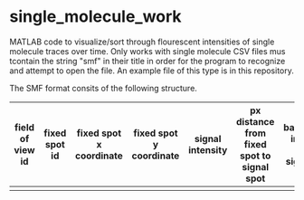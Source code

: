 # single_molecule_work

MATLAB code to visualize/sort through flourescent intensities of single molecule traces over time. Only works with single molecule CSV files mus tcontain the string "smf" in their title in order for the program to recognize and attempt to open the file. An example file of this type is in this repository. 


The SMF format consits of the following structure. 

| field of view id | fixed spot id | fixed spot x coordinate | fixed spot y coordinate | signal intensity | px distance from fixed spot to signal spot | background intensity around signal spot |
|------------------|---------------|-------------------------|-------------------------|------------------|--------------------------------------------|-----------------------------------------|
|                  |             
